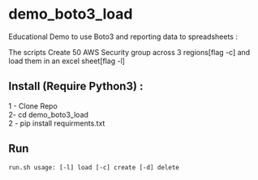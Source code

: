 # demo_boto3_load

Educational Demo to use Boto3 and reporting data to spreadsheets : 

The scripts Create 50 AWS Security group across 3 regions[flag -c] and load them in an excel sheet[flag -l] 




## Install (Require Python3) :
1 - Clone Repo  
2- cd demo_boto3_load  
2 - pip install requirments.txt

## Run 

`run.sh usage: [-l] load [-c] create [-d] delete`

